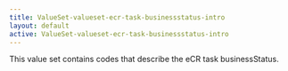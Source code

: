 ```yaml
---
title: ValueSet-valueset-ecr-task-businessstatus-intro
layout: default
active: ValueSet-valueset-ecr-task-businessstatus-intro
---
```


This value set contains codes that describe the eCR task businessStatus.